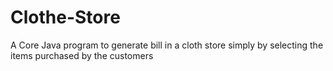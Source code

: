 # Clothe-Store
A Core Java program to generate bill in a cloth store simply by selecting the items purchased by the customers
